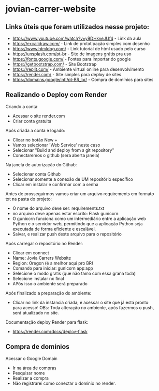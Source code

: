 # jovian-carrer-website

## Links úteis que foram utilizados nesse projeto:
- https://www.youtube.com/watch?v=yBDHkveJUf4 - Link da aula
- https://excalidraw.com/ - Link de prototipação simples com desenho
- https://www.htmldog.com/ - Link tutorial de html usado pelo curso
- https://unsplash.com/pt-br - Site de imagens grátis pra uso
- https://fonts.google.com/ - Fontes para importar do google
- https://getbootstrap.com/ - Site Bootstrap
- https://replit.com/ - Ambiente virtual online para desenvolvimento
- https://render.com/ - Site simples para deploy de sites
- https://domains.google/intl/pt-BR_br/ - Compra de domínios para sites

## Realizando o Deploy com Render

Criando a conta:
- Acessar o site render.com
- Criar conta gratuita

Após criada a conta e logado:
- Clicar no botão New +
- Vamos selecionar 'Web Service' neste caso
- Selecionar "Build and deploy from a git repository"
- Conectaremos o github (sera aberta janela)

Na janela de autorização do Github:
- Selecionar conta Github 
- Selecionar somente a conexão de UM repositório específico
- Clicar em instalar e confirmar com a senha

Antes de prosseguirmos vamos criar um arquivo requirements em formato txt na pasta do projeto:
- O nome do arquivo deve ser: requirements.txt
- no arquivo deve apenas estar escrito:
Flask
gunicorn
- O gunicorn funciona como um intermediário entre a aplicação web Python e o servidor web, permitindo que a aplicação Python seja executada de forma eficiente e escalável.
- Salvar, e realizar push deste arquivo para o repositório

Após carregar o repositório no Render:
- Clicar em connect
- Name: Jovia Carrers Website
- Region: Oregon (é a melhor aqui pro BR)
- Comando para iniciar: gunicorn app:app
- Selecione o modo gratis (que não tamo com essa grana toda)
- Selecione instalar no final
- APós isso o ambiente será preparado

Após finalizado a preparação do ambiente:
- Clicar no link da instancia criada, e acessar o site que já está pronto para acesso!
    OBs: Toda alteração no ambiente, após fazermos o push, será atualizado no site.

Documentação deploy Render para flask:
- https://render.com/docs/deploy-flask


## Compra de domínios

Acessar o Google Domain
- Ir na área de compras
- Pesquisar nome
- Realizar a compra
- Não registrarei como conectar o dominio no render.

